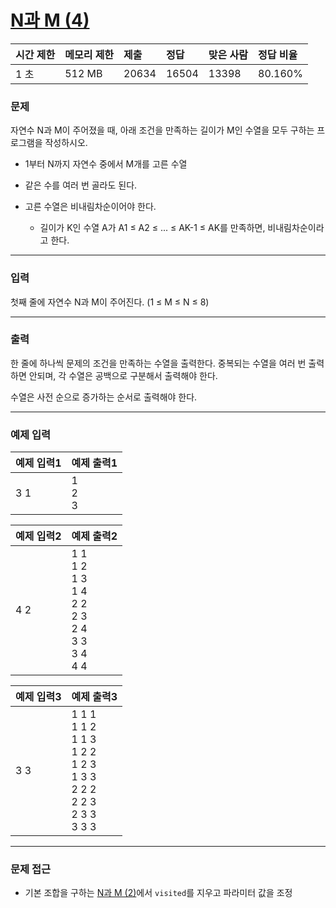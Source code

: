# [N과 M (4)](https://www.acmicpc.net/problem/15652)

<div align = center>

| 시간 제한 | 메모리 제한 | 제출  | 정답  | 맞은 사람 | 정답 비율 |
| :-------- | :---------- | :---- | :---- | :-------- | :-------- |
| 1 초      | 512 MB      | 20634 | 16504 | 13398     | 80.160%   |

</div>

### 문제

자연수 N과 M이 주어졌을 때, 아래 조건을 만족하는 길이가 M인 수열을 모두 구하는 프로그램을 작성하시오.

  - 1부터 N까지 자연수 중에서 M개를 고른 수열

  - 같은 수를 여러 번 골라도 된다.

  - 고른 수열은 비내림차순이어야 한다.

    - 길이가 K인 수열 A가 A1 ≤ A2 ≤ ... ≤ AK-1 ≤ AK를 만족하면, 비내림차순이라고 한다.

---

### 입력

첫째 줄에 자연수 N과 M이 주어진다. (1 ≤ M ≤ N ≤ 8)

---

### 출력

한 줄에 하나씩 문제의 조건을 만족하는 수열을 출력한다. 중복되는 수열을 여러 번 출력하면 안되며, 각 수열은 공백으로 구분해서 출력해야 한다.

수열은 사전 순으로 증가하는 순서로 출력해야 한다.

---

### 예제 입력

| 예제 입력1 | 예제 출력1    |
| :--------- | :------------ |
| 3 1        | 1<br/>2<br/>3 |

| 예제 입력2 | 예제 출력2                                                                  |
| :--------- | :-------------------------------------------------------------------------- |
| 4 2        | 1 1<br/>1 2<br/>1 3<br/>1 4<br/>2 2<br/>2 3<br/>2 4<br/>3 3<br/>3 4<br/>4 4 |

| 예제 입력3 | 예제 출력3                                                                                      |
| :--------- | :---------------------------------------------------------------------------------------------- |
| 3 3        | 1 1 1<br/>1 1 2<br/>1 1 3<br/>1 2 2<br/>1 2 3<br/>1 3 3<br/>2 2 2<br/>2 2 3<br/>2 3 3<br/>3 3 3 |

---

### 문제 접근

  - 기본 조합을 구하는 [N과 M (2)](https://github.com/firemancha/Algorithm/tree/main/Baekjoon/BackTracking/%5B15650%5DN%EA%B3%BC%20M%20(2))에서 `visited`를 지우고 파라미터 값을 조정